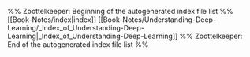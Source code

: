 %% Zoottelkeeper: Beginning of the autogenerated index file list  %%
 [[Book-Notes/index|index]]
 [[Book-Notes/Understanding-Deep-Learning/_Index_of_Understanding-Deep-Learning|_Index_of_Understanding-Deep-Learning]]
%% Zoottelkeeper: End of the autogenerated index file list  %%
